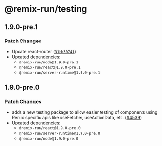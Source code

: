 # @remix-run/testing

## 1.9.0-pre.1

### Patch Changes

- Update react-router ([`31bb30741`](https://github.com/remix-run/remix/commit/31bb307419f733d9cfd2c16e74890a075eac7682))
- Updated dependencies:
  - `@remix-run/node@1.9.0-pre.1`
  - `@remix-run/react@1.9.0-pre.1`
  - `@remix-run/server-runtime@1.9.0-pre.1`

## 1.9.0-pre.0

### Patch Changes

- adds a new testing package to allow easier testing of components using Remix specific apis like useFetcher, useActionData, etc. ([#4539](https://github.com/remix-run/remix/pull/4539))
- Updated dependencies:
  - `@remix-run/react@1.9.0-pre.0`
  - `@remix-run/server-runtime@1.9.0-pre.0`
  - `@remix-run/node@1.9.0-pre.0`
